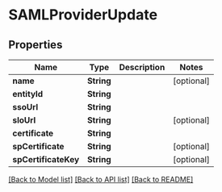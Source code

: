 # SAMLProviderUpdate

## Properties

Name | Type | Description | Notes
------------ | ------------- | ------------- | -------------
**name** | **String** |  | [optional] 
**entityId** | **String** |  | 
**ssoUrl** | **String** |  | 
**sloUrl** | **String** |  | [optional] 
**certificate** | **String** |  | 
**spCertificate** | **String** |  | [optional] 
**spCertificateKey** | **String** |  | [optional] 

[[Back to Model list]](../#documentation-for-models) [[Back to API list]](../#documentation-for-api-endpoints) [[Back to README]](../)


